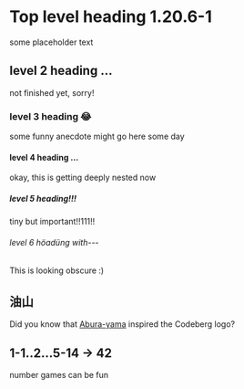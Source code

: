 # Top level heading 1.20.6-1

some placeholder text

## level 2 heading ...

not finished yet, sorry!

### level 3 heading 😂

some funny anecdote might go here some day

#### level 4 heading …

okay, this is getting deeply nested now

##### level 5 heading!!!

tiny but important!!111!!

###### level 6 höadüng with---

This is looking obscure :)

## 油山

Did you know that [Abura-yama](https://en.wikipedia.org/wiki/Mount_Abura) inspired the Codeberg logo?

## 1-1..2...5-14 → 42

number games can be fun
